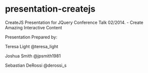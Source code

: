 presentation-createjs
=====================

CreateJS Presentation for JQuery Conference Talk 02/2014.  - Create Amazing Interactive Content


Presentation Prepared by:  
    
Teresa Light @teresa_light

Joshua Smith @jpsmith1981

Sebastian DeRossi @derossi_s
